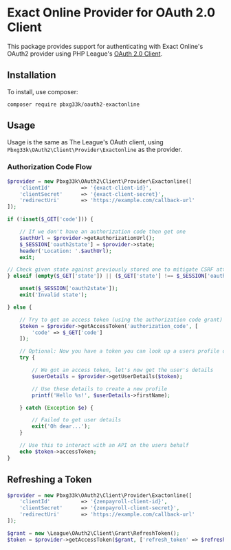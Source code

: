 # Exact Online Provider for OAuth 2.0 Client

This package provides support for authenticating with Exact Online's OAuth2 provider using PHP League's [OAuth 2.0 Client](https://github.com/thephpleague/oauth2-client).

## Installation

To install, use composer:

```
composer require pbxg33k/oauth2-exactonline
```

## Usage

Usage is the same as The League's OAuth client, using `Pbxg33k\OAuth2\Client\Provider\Exactonline` as the provider.

### Authorization Code Flow

```php
$provider = new Pbxg33k\OAuth2\Client\Provider\Exactonline([
    'clientId'          => '{exact-client-id}',
    'clientSecret'      => '{exact-client-secret}',
    'redirectUri'       => 'https://example.com/callback-url'
]);

if (!isset($_GET['code'])) {

    // If we don't have an authorization code then get one
    $authUrl = $provider->getAuthorizationUrl();
    $_SESSION['oauth2state'] = $provider->state;
    header('Location: '.$authUrl);
    exit;

// Check given state against previously stored one to mitigate CSRF attack
} elseif (empty($_GET['state']) || ($_GET['state'] !== $_SESSION['oauth2state'])) {

    unset($_SESSION['oauth2state']);
    exit('Invalid state');

} else {

    // Try to get an access token (using the authorization code grant)
    $token = $provider->getAccessToken('authorization_code', [
        'code' => $_GET['code']
    ]);

    // Optional: Now you have a token you can look up a users profile data
    try {

        // We got an access token, let's now get the user's details
        $userDetails = $provider->getUserDetails($token);

        // Use these details to create a new profile
        printf('Hello %s!', $userDetails->firstName);

    } catch (Exception $e) {

        // Failed to get user details
        exit('Oh dear...');
    }

    // Use this to interact with an API on the users behalf
    echo $token->accessToken;
}
```

## Refreshing a Token

```php
$provider = new Pbxg33k\OAuth2\Client\Provider\Exactonline([
    'clientId'          => '{zenpayroll-client-id}',
    'clientSecret'      => '{zenpayroll-client-secret}',
    'redirectUri'       => 'https://example.com/callback-url'
]);

$grant = new \League\OAuth2\Client\Grant\RefreshToken();
$token = $provider->getAccessToken($grant, ['refresh_token' => $refreshToken]);
```
